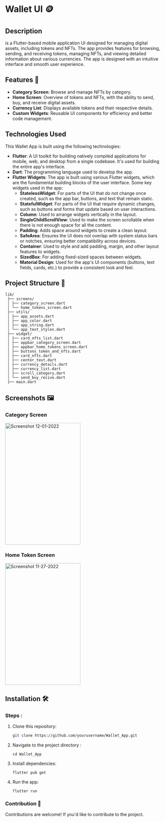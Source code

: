 # Wallet UI  🪙

## **Description**
is a Flutter-based mobile application UI designed for managing digital assets, including tokens and NFTs. The app provides features for browsing, sending, and receiving tokens, managing NFTs, and viewing detailed information about various currencies. The app is designed with an intuitive interface and smooth user experience.

## **Features** 📌
- **Category Screen**: Browse and manage NFTs by category.
- **Home Screen**: Overview of tokens and NFTs, with the ability to send, buy, and receive digital assets.
- **Currency List**: Displays available tokens and their respective details.
- **Custom Widgets**: Reusable UI components for efficiency and better code management.

## Technologies Used
This Wallet App is built using the following technologies:

- **Flutter**: A UI toolkit for building natively compiled applications for mobile, web, and desktop from a single codebase. It's used for building the entire app's interface.
- **Dart**: The programming language used to develop the app.
- **Flutter Widgets**: The app is built using various Flutter widgets, which are the fundamental building blocks of the user interface. Some key widgets used in the app:
  - **StatelessWidget**: For parts of the UI that do not change once created, such as the app bar, buttons, and text that remain static.
  - **StatefulWidget**: For parts of the UI that require dynamic changes, such as buttons and forms that update based on user interactions.
  - **Column**: Used to arrange widgets vertically in the layout.
  - **SingleChildScrollView**: Used to make the screen scrollable when there is not enough space for all the content.
  - **Padding**: Adds space around widgets to create a clean layout.
  - **SafeArea**: Ensures the UI does not overlap with system status bars or notches, ensuring better compatibility across devices.
  - **Container**: Used to style and add padding, margin, and other layout features to widgets.
  - **SizedBox**: For adding fixed-sized spaces between widgets.
  - **Material Design**: Used for the app's UI components (buttons, text fields, cards, etc.) to provide a consistent look and feel.

## **Project Structure** 📂
```
lib/
 ├── screens/
 │ ├── category_screen.dart
 │ └── home_tokens_screen.dart
 ├── utils/
 │ ├── app_assets.dart
 │ ├── app_color.dart
 │ ├── app_string.dart
 │ └── app_text_styles.dart
 ├── widget/
 │ ├── card_nfts_list.dart
 │ ├── appbar_category_screen.dart
 │ ├── appbar_home_tokens_screen.dart
 │ ├── buttons_token_and_nfts.dart
 │ ├── card_nfts.dart
 │ ├── center_text.dart
 │ ├── currency_details.dart
 │ ├── currency_list.dart
 │ ├── scroll_category.dart
 │ └── send_buy_recive.dart
 ├── main.dart
```

## **Screenshots** 🖼️
### Category Screen
<img width="242" height="390" alt="Screenshot 12-01-2022" src="https://github.com/user-attachments/assets/dce8402c-a956-47d4-83c7-e5b11b66e612" />

### Home Token Screen
<img width="242" height="390" alt="Screenshot 11-27-2022" src="https://github.com/user-attachments/assets/972933e5-fe94-4902-be05-fa3ae5425898" />

## Installation 🛠
### **Steps :**
1. Clone this repository:
   ```bash
   git clone https://github.com/yourusername/Wallet_App.git
   ```
2. Navigate to the project directory :
   ```
   cd Wallet_App
   ```
3. Install dependencies:
   ```
   flutter pub get
   ```
4. Run the app:
   ```
   flutter run
   ```
### **Contribution** 🤝
Contributions are welcome! If you'd like to contribute to the project.

 
   




